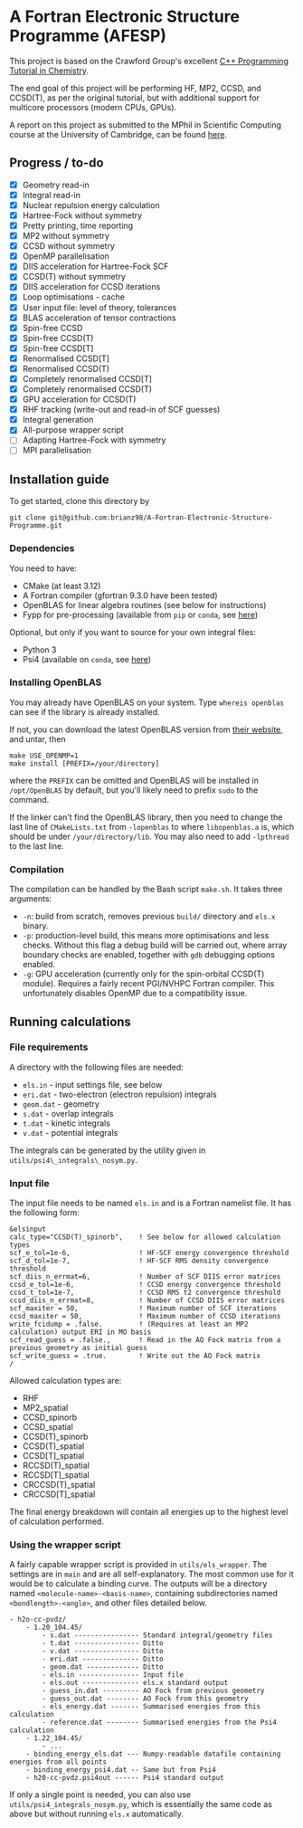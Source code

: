 # A Fortran Electronic Structure Programme (AFESP)
This project is based on the Crawford Group's excellent [C++ Programming Tutorial in Chemistry](https://github.com/CrawfordGroup/ProgrammingProjects).

The end goal of this project will be performing HF, MP2, CCSD, and CCSD(T), as per the original tutorial, but with additional support for multicore processors (modern CPUs, GPUs).

A report on this project as submitted to the MPhil in Scientific Computing course at the University of Cambridge, can be found [here](https://github.com/brianz98/A-Fortran-Electronic-Structure-Programme/blob/master/report.pdf).

## Progress / to-do
- [x] Geometry read-in
- [x] Integral read-in
- [x] Nuclear repulsion energy calculation
- [x] Hartree-Fock without symmetry
- [x] Pretty printing, time reporting
- [x] MP2 without symmetry
- [X] CCSD without symmetry
- [X] OpenMP parallelisation
- [X] DIIS acceleration for Hartree-Fock SCF
- [X] CCSD(T) without symmetry
- [X] DIIS acceleration for CCSD iterations
- [X] Loop optimisations - cache
- [X] User input file: level of theory, tolerances
- [X] BLAS acceleration of tensor contractions
- [X] Spin-free CCSD
- [X] Spin-free CCSD(T)
- [X] Spin-free CCSD[T]
- [X] Renormalised CCSD[T]
- [X] Renormalised CCSD(T)
- [X] Completely renormalised CCSD[T]
- [X] Completely renormalised CCSD(T)
- [X] GPU acceleration for CCSD(T)
- [X] RHF tracking (write-out and read-in of SCF guesses)
- [X] Integral generation
- [X] All-purpose wrapper script
- [ ] Adapting Hartree-Fock with symmetry
- [ ] MPI parallelisation

## Installation guide
To get started, clone this directory by
```
git clone git@github.com:brianz98/A-Fortran-Electronic-Structure-Programme.git
```
### Dependencies
You need to have:
- CMake (at least 3.12)
- A Fortran compiler (gfortran 9.3.0 have been tested)
- OpenBLAS for linear algebra routines (see below for instructions)
- Fypp for pre-processing (available from `pip` or `conda`, see [here](https://fypp.readthedocs.io/en/stable/index.html))

Optional, but only if you want to source for your own integral files:
- Python 3
- Psi4 (available on `conda`, see [here](https://psicode.org/))

### Installing OpenBLAS
You may already have OpenBLAS on your system. Type `whereis openblas` can see if the library is already installed.

If not, you can download the latest OpenBLAS version from [their website](https://www.openblas.net/), and untar, then
```
make USE_OPENMP=1
make install [PREFIX=/your/directory]
```
where the `PREFIX` can be omitted and OpenBLAS will be installed in `/opt/OpenBLAS` by default, but you'll likely need to prefix `sudo` to the command.

If the linker can't find the OpenBLAS library, then you need to change the last line of `CMakeLists.txt` from `-lopenblas` to where `libopenblas.a` is, which should be under `/your/directory/lib`. You may also need to add `-lpthread` to the last line.

### Compilation
The compilation can be handled by the Bash script `make.sh`. It takes three arguments:
- `-n`: build from scratch, removes previous `build/` directory and `els.x` binary.
- `-p`: production-level build, this means more optimisations and less checks. Without this flag a debug build will be carried out, where array boundary checks are enabled, together with `gdb` debugging options enabled.
- `-g`: GPU acceleration (currently only for the spin-orbital CCSD(T) module). Requires a fairly recent PGI/NVHPC Fortran compiler. This unfortunately disables OpenMP due to a compatibility issue.

## Running calculations
### File requirements
A directory with the following files are needed:
- `els.in` - input settings file, see below
- `eri.dat` - two-electron (electron repulsion) integrals
- `geom.dat` - geometry
- `s.dat` - overlap integrals
- `t.dat` - kinetic integrals
- `v.dat` - potential integrals

The integrals can be generated by the utility given in `utils/psi4\_integrals\_nosym.py`.

### Input file
The input file needs to be named `els.in` and is a Fortran namelist file. It has the following form:
```
&elsinput
calc_type="CCSD(T)_spinorb",    ! See below for allowed calculation types
scf_e_tol=1e-6,                 ! HF-SCF energy convergence threshold
scf_d_tol=1e-7,                 ! HF-SCF RMS density convergence threshold
scf_diis_n_errmat=6,            ! Number of SCF DIIS error matrices
ccsd_e_tol=1e-6,                ! CCSD energy convergence threshold
ccsd_t_tol=1e-7,                ! CCSD RMS t2 convergence threshold
ccsd_diis_n_errmat=8,           ! Number of CCSD DIIS error matrices
scf_maxiter = 50,               ! Maximum number of SCF iterations
ccsd_maxiter = 50,              ! Maximum number of CCSD iterations
write_fcidump = .false.         ! (Requires at least an MP2 calculation) output ERI in MO basis
scf_read_guess = .false.,       ! Read in the AO Fock matrix from a previous geometry as initial guess 
scf_write_guess = .true.        ! Write out the AO Fock matrix
/
```
Allowed calculation types are:
- RHF
- MP2_spatial
- CCSD_spinorb
- CCSD_spatial
- CCSD(T)\_spinorb
- CCSD(T)\_spatial
- CCSD[T]\_spatial
- RCCSD(T)\_spatial
- RCCSD[T]\_spatial
- CRCCSD(T)\_spatial
- CRCCSD[T]\_spatial

The final energy breakdown will contain all energies up to the highest level of calculation performed.

### Using the wrapper script
A fairly capable wrapper script is provided in `utils/els_wrapper`. The settings are in `main` and are all self-explanatory. The most common use for it would be to calculate a binding curve. The outputs will be a directory named `<molecule-name>-<basis-name>`, containing subdirectories named `<bondlength>-<angle>`, and other files detailed below. 
```
- h2o-cc-pvdz/
    - 1.20_104.45/
        - s.dat ---------------- Standard integral/geometry files
        - t.dat ---------------- Ditto
        - v.dat ---------------- Ditto
        - eri.dat -------------- Ditto
        - geom.dat ------------- Ditto
        - els.in --------------- Input file
        - els.out -------------- els.x standard output
        - guess_in.dat --------- AO Fock from previous geometry
        - guess_out.dat -------- AO Fock from this geometry
        - els_energy.dat ------- Summarised energies from this calculation
        - reference.dat -------- Summarised energies from the Psi4 calculation
    - 1.22_104.45/
        - ...
    - binding_energy_els.dat --- Numpy-readable datafile containing energies from all points
    - binding_energy_psi4.dat -- Same but from Psi4
    - h20-cc-pvdz.psi4out ------ Psi4 standard output
```

If only a single point is needed, you can also use `utils/psi4_integrals_nosym.py`, which is essentially the same code as above but without running `els.x` automatically.
